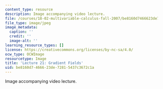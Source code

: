 ```yaml
---
content_type: resource
description: Image accompanying video lecture.
file: /courses/18-02-multivariable-calculus-fall-2007/be8160d7466623de72815437c3672c1a_21.jpg
file_type: image/jpeg
image_metadata:
  caption: ''
  credit: ''
  image-alt: ''
learning_resource_types: []
license: https://creativecommons.org/licenses/by-nc-sa/4.0/
ocw_type: OCWImage
resourcetype: Image
title: 'Lecture 21: Gradient Fields'
uid: be8160d7-4666-23de-7281-5437c3672c1a
---
```

Image accompanying video lecture.